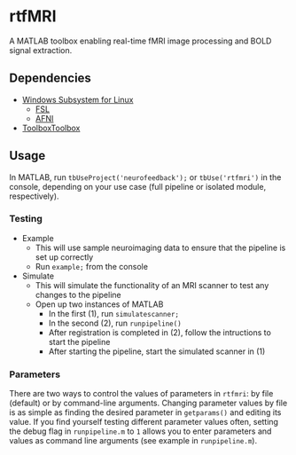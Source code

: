 # rtfMRI
A MATLAB toolbox enabling real-time fMRI image processing and BOLD signal extraction.

## Dependencies
* [Windows Subsystem for Linux](https://docs.microsoft.com/en-us/windows/wsl/install-win10)
  * [FSL](https://fsl.fmrib.ox.ac.uk/fsl/fslwiki/FslInstallation/Windows)
  * [AFNI](https://afni.nimh.nih.gov/pub/dist/doc/htmldoc/background_install/install_instructs/steps_windows10.html)
* [ToolboxToolbox](https://github.com/ToolboxHub/ToolboxToolbox)

## Usage
In MATLAB, run `tbUseProject('neurofeedback');` or `tbUse('rtfmri')` in the console, depending on your use case (full pipeline or isolated module, respectively). 
### Testing
* Example
  * This will use sample neuroimaging data to ensure that the pipeline is set up correctly
  * Run `example;` from the console
* Simulate
  * This will simulate the functionality of an MRI scanner to test any changes to the pipeline
  * Open up two instances of MATLAB
    * In the first (1), run `simulatescanner;`
    * In the second (2), run `runpipeline()`
    * After registration is completed in (2), follow the intructions to start the pipeline
    * After starting the pipeline, start the simulated scanner in (1)

### Parameters
There are two ways to control the values of parameters in `rtfmri`: by file (default) or by command-line arguments. Changing parameter values by file is as simple as finding the desired parameter in `getparams()` and editing its value. If you find yourself testing different parameter values often, setting the debug flag in `runpipeline.m` to `1` allows you to enter parameters and values as command line arguments (see example in `runpipeline.m`). 
